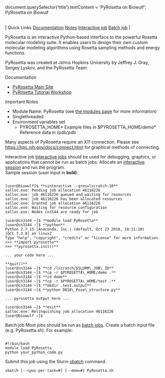 

document.querySelector('title').textContent = 'PyRosetta on Biowulf';
PyRosetta on Biowulf


|  |
| --- |
| 
Quick Links
[Documentation](#doc)
[Notes](#notes)
[Interactive job](#int) 
[Batch job](#sbatch) 
 |



PyRosetta is an interactive Python-based interface to the powerful Rosetta molecular modeling suite. It enables users to design their own custom molecular modeling algorithms using Rosetta sampling methods and energy functions.




PyRosetta was created at Johns Hopkins University by Jeffrey J. Gray, Sergey Lyskov, and the PyRosetta Team.



Documentation
* [PyRosetta Main Site](http://www.pyrosetta.org/)
* [PyRosetta Tutorial Workshop](http://www.pyrosetta.org/tutorials)


Important Notes
* Module Name: PyRosetta (see [the modules page](/apps/modules.html) for more information)
* Singlethreaded
* Environment variables set 
	+ PYROSETTA\_HOME* Example files in $PYROSETTA\_HOME/demo* Reference data in /pdb/pdb


Many aspects of PyRosetta require an X11 connection. Please see <https://hpc.nih.gov/docs/connect.html> for graphical methods of connecting.


Interactive job
[Interactive jobs](/docs/userguide.html#int) should be used for debugging, graphics, or applications that cannot be run as batch jobs.
Allocate an [interactive session](/docs/userguide.html#int) and run the program.   
Sample session (user input in **bold**):



```

[user@biowulf]$ **sinteractive --gres=lscratch:10**
salloc.exe: Pending job allocation 46116226
salloc.exe: job 46116226 queued and waiting for resources
salloc.exe: job 46116226 has been allocated resources
salloc.exe: Granted job allocation 46116226
salloc.exe: Waiting for resource configuration
salloc.exe: Nodes cn3144 are ready for job

[user@cn3144 ~]$ **module load PyRosetta**
[user@cn3144 ~]$ **python**
Python 2.7.15 |Anaconda, Inc.| (default, Oct 23 2018, 18:31:10) 
[GCC 7.3.0] on linux2
Type "help", "copyright", "credits" or "license" for more information.
>>> **import pyrosetta**
>>> **pyrosetta.init()**

... your code here ...

**quit()**
[user@cn3144 ~]$ **cd /lscratch/$SLURM\_JOB\_ID**
[user@cn3144 ~]$ **cp -r $PYROSETTA\_HOME/demo .**
[user@cn3144 ~]$ **cd demo**
[user@cn3144 ~]$ **cp -r $PYROSETTA\_HOME/test .**
[user@cn3144 ~]$ **mkdir .test.output**
[user@cn3144 ~]$ **python D010\_Pose\_structure.py**

... pyrosetta output here ...

[user@cn3144 ~]$ **exit**
salloc.exe: Relinquishing job allocation 46116226
[user@biowulf ~]$

```


Batch job
Most jobs should be run as [batch jobs](/docs/userguide.html#submit).
Create a batch input file (e.g. PyRosetta.sh). For example:



```

#!/bin/bash
module load PyRosetta
python your_python_code.py

```

Submit this job using the Slurm [sbatch](/docs/userguide.html) command.



```
sbatch [--cpus-per-task=#] [--mem=#] PyRosetta.sh
```





